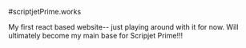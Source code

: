 #scriptjetPrime.works

My first react based website-- just playing around with it for now. Will ultimately become my main base for Scripjet Prime!!!
